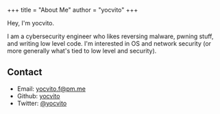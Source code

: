 +++
title = "About Me"
author = "yocvito"
+++

Hey, I'm yocvito.

I am a cybersecurity engineer who likes reversing malware, pwning stuff, and writing low level code. I'm interested in OS and network security (or more generally what's tied to low level and security).

## Contact

- Email: [yocvito.f@pm.me](mailto:yocvito.f@pm.me)
- Github: [yocvito](https://github.com/yocvito)
- Twitter: [@yocvito](https://twitter.com/yocvito)



